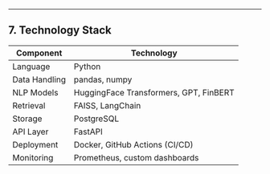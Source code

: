 ---

## 7. Technology Stack

| Component           | Technology                            |
|---------------------|----------------------------------------|
| Language            | Python                                 |
| Data Handling       | pandas, numpy                          |
| NLP Models          | HuggingFace Transformers, GPT, FinBERT |
| Retrieval           | FAISS, LangChain                       |
| Storage             | PostgreSQL                             |
| API Layer           | FastAPI                                |
| Deployment          | Docker, GitHub Actions (CI/CD)         |
| Monitoring          | Prometheus, custom dashboards          |